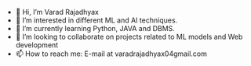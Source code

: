 - 👋 Hi, I’m Varad Rajadhyax
- 👀 I’m interested in different ML and AI techniques.
- 🌱 I’m currently learning Python, JAVA and DBMS.
- 💞️ I’m looking to collaborate on projects related to ML models and Web development
- 📫 How to reach me: E-mail at varadrajadhyax04gmail.com

<!---
VaradRajadhyax/VaradRajadhyax is a ✨ special ✨ repository because its `README.md` (this file) appears on your GitHub profile.
You can click the Preview link to take a look at your changes.
--->
